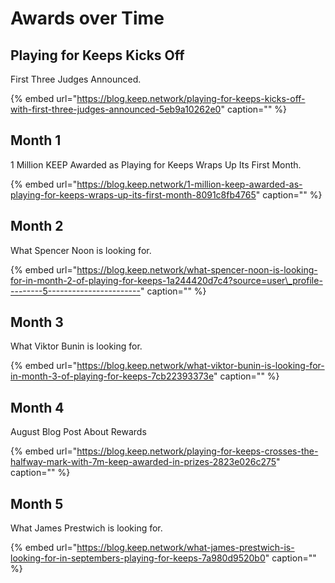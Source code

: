 # Awards over Time

## Playing for Keeps Kicks Off

First Three Judges Announced.

{% embed url="https://blog.keep.network/playing-for-keeps-kicks-off-with-first-three-judges-announced-5eb9a10262e0" caption="" %}

## Month 1

1 Million KEEP Awarded as Playing for Keeps Wraps Up Its First Month.

{% embed url="https://blog.keep.network/1-million-keep-awarded-as-playing-for-keeps-wraps-up-its-first-month-8091c8fb4765" caption="" %}

## Month 2

What Spencer Noon is looking for.

{% embed url="https://blog.keep.network/what-spencer-noon-is-looking-for-in-month-2-of-playing-for-keeps-1a244420d7c4?source=user\_profile---------5-----------------------" caption="" %}

## Month 3

What Viktor Bunin is looking for.

{% embed url="https://blog.keep.network/what-viktor-bunin-is-looking-for-in-month-3-of-playing-for-keeps-7cb22393373e" caption="" %}

## Month 4

August Blog Post About Rewards

{% embed url="https://blog.keep.network/playing-for-keeps-crosses-the-halfway-mark-with-7m-keep-awarded-in-prizes-2823e026c275" caption="" %}

## **Month 5**

What James Prestwich is looking for.

{% embed url="https://blog.keep.network/what-james-prestwich-is-looking-for-in-septembers-playing-for-keeps-7a980d9520b0" caption="" %}

